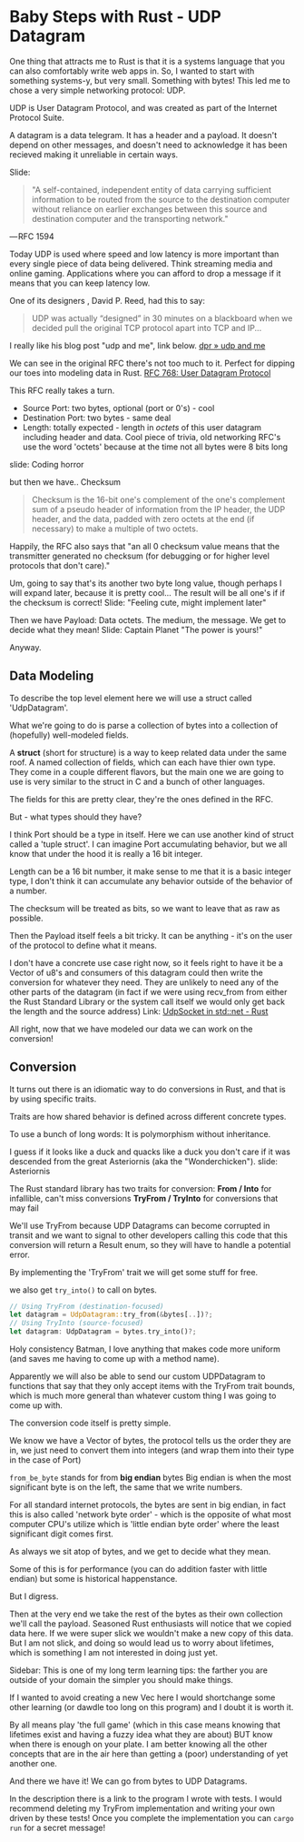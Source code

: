 # Baby Steps with Rust - UDP Datagram

One thing that attracts me to Rust is that it is a systems language that you can also comfortably write web apps in. So, I wanted to start with something systems-y, but very small. Something with bytes! This led me to chose a very simple networking protocol: UDP.

UDP is User Datagram Protocol, and was created as part of the Internet Protocol Suite.

A datagram is a data telegram. It has a header and a payload. It doesn't depend on other messages, and doesn't need to acknowledge it has been recieved making it unreliable in certain ways.

Slide:
> "A self-contained, independent entity of data carrying sufficient information to be routed from the source to the destination computer without reliance on earlier exchanges between this source and destination computer and the transporting network."

— RFC 1594

Today UDP is used where speed and low latency is more important than every single piece of data being delivered. Think streaming media and online gaming. Applications where you can afford to drop a message if it means that you can keep latency low.

One of its designers , David P. Reed, had this to say:
> UDP was actually “designed” in 30 minutes on a blackboard when we decided pull the original TCP protocol apart into TCP and IP...

I really like his blog post "udp and me", link below.
[dpr » udp and me](https://web.archive.org/web/20180919085731/https://www.deepplum.com/blog-dpr/?page_id=6)

We can see in the original RFC there's not too much to it. Perfect for dipping our toes into modeling data in Rust.
[RFC 768: User Datagram Protocol](https://www.rfc-editor.org/rfc/rfc768)

This RFC really takes a turn.
- Source Port: two bytes, optional (port or 0's) - cool
- Destination Port: two bytes - same deal
- Length: totally expected - length in *octets* of this user datagram including header and data.
Cool piece of trivia, old networking RFC's use the word 'octets' because at the time not all bytes were 8 bits long 



slide: Coding horror

but then we have..
Checksum
> Checksum is the 16-bit one's complement of the one's complement sum of a pseudo header of information from the IP header, the UDP header, and the data,  padded  with zero octets  at the end (if necessary)  to  make a multiple of two octets.

Happily, the RFC also says that "an all 0 checksum value means that the transmitter generated no checksum (for debugging or for higher level protocols that don't care)."

Um, going to say that's its another two byte long value, though perhaps I will expand later, because it is pretty cool... The result will be all one's if if the checksum is correct!
Slide: "Feeling cute, might implement later"

Then we have
Payload:  Data octets. The medium, the message. We get to decide what they mean! 
Slide: Captain Planet "The power is yours!"

Anyway.

## Data Modeling

To describe the top level element here we will use a struct called 'UdpDatagram'.

What we're going to do is parse a collection of bytes into a collection of (hopefully) well-modeled fields.

A **struct** (short for structure) is a way to keep related data under the same roof. A named collection of fields, which can each have thier own type.
They come in a couple different flavors, but the main one we are going to use is very similar to the struct in C and a bunch of other languages.

The fields for this are pretty clear, they're the ones defined in the RFC.

But - what types should they have?

I think Port should be a type in itself. Here we can use another kind of struct called a 'tuple struct'. I can imagine Port accumulating behavior, but we all know that under the hood it is really a 16 bit integer.

Length can be a 16 bit number, it make sense to me that it is a basic integer type, I don't think it can accumulate any behavior outside of the behavior of a number.

The checksum will be treated as bits, so we want to leave that as raw as possible.

Then the Payload itself feels a bit tricky.
It can be anything - it's on the user of the protocol to define what it means.

I don't have a concrete use case right now, so it feels right to have it be a Vector of u8's and consumers of this datagram could then write the conversion for whatever they need. They are unlikely to need any of the other parts of the datagram (in fact if we were using recv_from from either the Rust Standard Library or the system call itself we would only get back the length and the source address)
Link: [UdpSocket in std::net - Rust](https://doc.rust-lang.org/std/net/struct.UdpSocket.html#method.recv_from)

All right, now that we have modeled our data we can work on the conversion!
## Conversion

It turns out there is an idiomatic way to do conversions in Rust, and that is by using specific traits.

Traits are how shared behavior is defined across different concrete types.

To use a bunch of long words: It is polymorphism without inheritance.

I guess if it looks like a duck and quacks like a duck you don't care if it was descended from the great Asteriornis (aka the "Wonderchicken").
slide: Asteriornis

The Rust standard library has two traits for conversion: 
**From / Into** for infallible, can't miss conversions
**TryFrom / TryInto** for conversions that may fail

We'll use TryFrom because UDP Datagrams can become corrupted in transit and we want to signal to other developers calling this code that this conversion will return a Result enum, so they will have to handle a potential error.

By implementing the 'TryFrom' trait we will get some stuff for free.

 we also get `try_into()` to call on bytes.

```rust
// Using TryFrom (destination-focused)
let datagram = UdpDatagram::try_from(&bytes[..])?; 
// Using TryInto (source-focused) 
let datagram: UdpDatagram = bytes.try_into()?;
```

Holy consistency Batman, I love anything that makes code more uniform (and saves me having to come up with a method name).

Apparently we will also be able to send our custom UDPDatagram to functions that say that they only accept items with the TryFrom trait bounds, which is much more general than whatever custom thing I was going to come up with.

The conversion code itself is pretty simple.

We know we have a Vector of bytes, the protocol tells us the order they are in, we just need to convert them into integers (and wrap them into their type in the case of Port)

`from_be_byte` stands for from **big endian** bytes
Big endian is when the most significant byte is on the left, the same that we write numbers.

For all standard internet protocols, the bytes are sent in big endian, in fact this is also called 'network byte order' - which is the opposite of what most computer CPU's utilize which is 'little endian byte order' where the least significant digit comes first.

As always we sit atop of bytes, and we get to decide what they mean. 

Some of this is for performance (you can do addition faster with little endian) but some is historical happenstance.

But I digress.

Then at the very end we take the rest of the bytes as their own collection we'll call the payload.
Seasoned Rust enthusiasts will notice that we copied data here. 
If we were super slick we wouldn't make a new copy of this data. But I am not slick, and doing so would lead us to worry about lifetimes, which is something I am not interested in doing just yet.

Sidebar: 
This is one of my long term learning tips: the farther you are outside of your domain the simpler you should make things. 

If I wanted to avoid creating a new Vec here I would shortchange some other learning (or dawdle too long on this program) and I doubt it is worth it. 

By all means play 'the full game' (which in this case means knowing that lifetimes exist and having a fuzzy idea what they are about) BUT know when there is enough on your plate. 
I am better knowing all the other concepts that are in the air here than getting a (poor) understanding of yet another one.

And there we have it! We can go from bytes to UDP Datagrams.

In the description there is a link to the program I wrote with tests. I would recommend deleting my TryFrom implementation and writing your own driven by these tests! Once you complete the implementation you can `cargo run` for a secret message!
